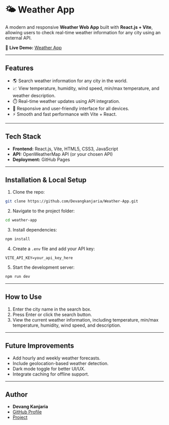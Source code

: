 # 🌤️ Weather App

A modern and responsive **Weather Web App** built with **React.js + Vite**, allowing users to check real-time weather information for any city using an external API.

🔗 **Live Demo:** [Weather App](https://devangkanjaria.github.io/Weather-App/)

---

## **Features**

* 🌎 Search weather information for any city in the world.
* 📈 View temperature, humidity, wind speed, min/max temperature, and weather description.
* ⏱️ Real-time weather updates using API integration.
* 🎨 Responsive and user-friendly interface for all devices.
* ⚡ Smooth and fast performance with Vite + React.

---

## **Tech Stack**

* **Frontend:** React.js, Vite, HTML5, CSS3, JavaScript
* **API:** OpenWeatherMap API (or your chosen API)
* **Deployment:** GitHub Pages

---



## **Installation & Local Setup**

1. Clone the repo:

```bash
git clone https://github.com/Devangkanjaria/Weather-App.git
```

2. Navigate to the project folder:

```bash
cd weather-app
```

3. Install dependencies:

```bash
npm install
```

4. Create a `.env` file and add your API key:

```env
VITE_API_KEY=your_api_key_here
```

5. Start the development server:

```bash
npm run dev
```

---

## **How to Use**

1. Enter the city name in the search box.
2. Press Enter or click the search button.
3. View the current weather information, including temperature, min/max temperature, humidity, wind speed, and description.

---

## **Future Improvements**

* Add hourly and weekly weather forecasts.
* Include geolocation-based weather detection.
* Dark mode toggle for better UI/UX.
* Integrate caching for offline support.

---

## **Author**

* **Devang Kanjaria**
* [GitHub Profile](https://github.com/Devangkanjaria)
* [Project](https://devangkanjaria.pythonanywhere.com/)



